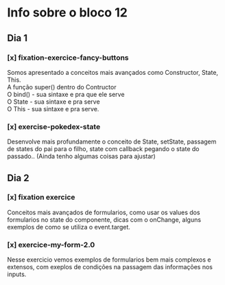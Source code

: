 # Info sobre o bloco 12
## Dia 1
### [x] fixation-exercice-fancy-buttons
Somos apresentado a conceitos mais avançados como Constructor, State, This. <br />
A função super() dentro do Contructor <br />
O bind() - sua sintaxe e pra que ele serve <br />
O State - sua sintaxe e pra serve <br />
O This - sua sintaxe e pra serve. <br />
### [x] exercise-pokedex-state
Desenvolve mais profundamente o conceito de State, setState, passagem de states do pai para o filho, state com callback pegando o state do passado.. (Ainda tenho algumas coisas para ajustar)
## Dia 2
### [x] fixation exercice
Conceitos mais avançados de formularios, como usar os values dos formularios no state do componente, dicas com o onChange, alguns exemplos de como se utiliza o event.target.
### [x] exercice-my-form-2.0
Nesse exercicio vemos exemplos de formularios bem mais complexos e extensos, com exeplos de condições na passagem das informações nos inputs.
